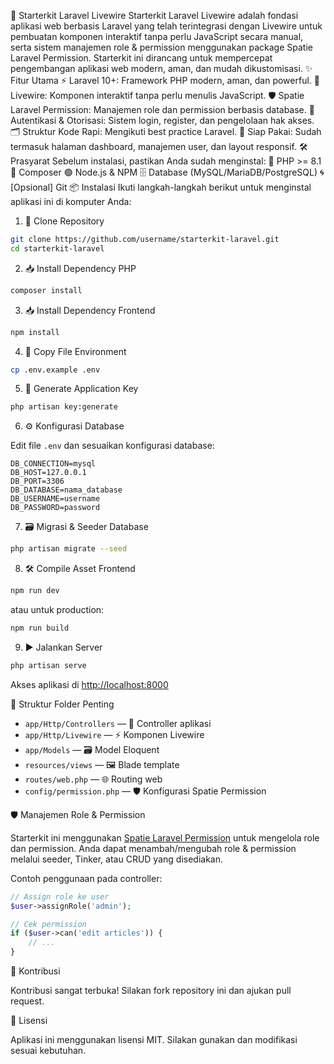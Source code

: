 🚀 Starterkit Laravel Livewire
Starterkit Laravel Livewire adalah fondasi aplikasi web berbasis Laravel yang telah terintegrasi dengan Livewire untuk pembuatan komponen interaktif tanpa perlu JavaScript secara manual, serta sistem manajemen role & permission menggunakan package Spatie Laravel Permission. Starterkit ini dirancang untuk mempercepat pengembangan aplikasi web modern, aman, dan mudah dikustomisasi.
✨ Fitur Utama
⚡ Laravel 10+: Framework PHP modern, aman, dan powerful.
🔌 Livewire: Komponen interaktif tanpa perlu menulis JavaScript.
🛡️ Spatie Laravel Permission: Manajemen role dan permission berbasis database.
🔐 Autentikasi & Otorisasi: Sistem login, register, dan pengelolaan hak akses.
🗂️ Struktur Kode Rapi: Mengikuti best practice Laravel.
🏁 Siap Pakai: Sudah termasuk halaman dashboard, manajemen user, dan layout responsif.
🛠️ Prasyarat
Sebelum instalasi, pastikan Anda sudah menginstal:
🐘 PHP >= 8.1
🎼 Composer
🟢 Node.js & NPM
🗄️ Database (MySQL/MariaDB/PostgreSQL)
🌀 [Opsional] Git
📦 Instalasi
Ikuti langkah-langkah berikut untuk menginstal aplikasi ini di komputer Anda:

1. 🔽 Clone Repository

```bash
git clone https://github.com/username/starterkit-laravel.git
cd starterkit-laravel
```

2. 📥 Install Dependency PHP

```bash
composer install
```

3. 📥 Install Dependency Frontend

```bash
npm install
```

4. 📝 Copy File Environment

```bash
cp .env.example .env
```

5. 🔑 Generate Application Key

```bash
php artisan key:generate
```

6. ⚙️ Konfigurasi Database

Edit file `.env` dan sesuaikan konfigurasi database:

```
DB_CONNECTION=mysql
DB_HOST=127.0.0.1
DB_PORT=3306
DB_DATABASE=nama_database
DB_USERNAME=username
DB_PASSWORD=password
```

7. 🗃️ Migrasi & Seeder Database

```bash
php artisan migrate --seed
```

8. 🛠️ Compile Asset Frontend

```bash
npm run dev
```

atau untuk production:

```bash
npm run build
```

9. ▶️ Jalankan Server

```bash
php artisan serve
```

Akses aplikasi di [http://localhost:8000](http://localhost:8000)

📁 Struktur Folder Penting

-   `app/Http/Controllers` — 📂 Controller aplikasi
-   `app/Http/Livewire` — ⚡ Komponen Livewire
-   `app/Models` — 🗃️ Model Eloquent
-   `resources/views` — 🖼️ Blade template
-   `routes/web.php` — 🌐 Routing web
-   `config/permission.php` — 🛡️ Konfigurasi Spatie Permission

🛡️ Manajemen Role & Permission

Starterkit ini menggunakan [Spatie Laravel Permission](https://spatie.be/docs/laravel-permission/v5/introduction) untuk mengelola role dan permission. Anda dapat menambah/mengubah role & permission melalui seeder, Tinker, atau CRUD yang disediakan.

Contoh penggunaan pada controller:

```php
// Assign role ke user
$user->assignRole('admin');

// Cek permission
if ($user->can('edit articles')) {
    // ...
}
```

🤝 Kontribusi

Kontribusi sangat terbuka! Silakan fork repository ini dan ajukan pull request.

📄 Lisensi

Aplikasi ini menggunakan lisensi MIT. Silakan gunakan dan modifikasi sesuai kebutuhan.
